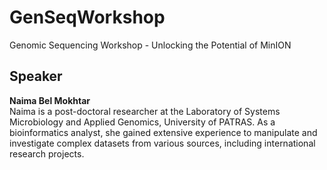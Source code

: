# GenSeqWorkshop
Genomic Sequencing Workshop - Unlocking the Potential of MinION

## Speaker
**Naima Bel Mokhtar**
<br>
Naima is a post-doctoral researcher at the Laboratory of Systems Microbiology and Applied Genomics, University of PATRAS. As a bioinformatics analyst, she gained extensive experience to manipulate and investigate complex datasets from various sources, including international research projects.

